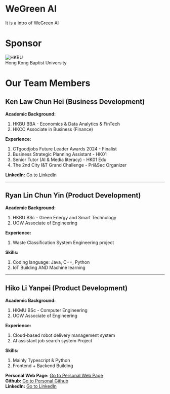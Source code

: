 # WeGreen AI

It is a intro of WeGreen AI

# Sponsor

![HKBU](https://encrypted-tbn0.gstatic.com/images?q=tbn:ANd9GcQVB5JILW4sFxl_QvLeKY7NQ8lEq0NG5zAxMQ&s "HKBU")  
Hong Kong Baptist University

# Our Team Members

## Ken Law Chun Hei (Business Development)

**Academic Background:**

1. HKBU BBA - Economics & Data Analytics & FinTech
2. HKCC Associate in Business (Finance)

**Experience:**

1. CTgoodjobs Future Leader Awards 2024 - Finalist
2. Business Strategic Planning Assistant - HK01
3. Senior Tutor (AI & Media literacy) - HK01 Edu
4. The 2nd City I&T Grand Challenge - Pri&Sec Organizer

**LinkedIn:** [Go to LinkedIn](https://www.linkedin.com/in/kenlaw2002/)

---

## Ryan Lin Chun Yin (Product Development)

**Academic Background:**

1. HKBU BSc - Green Energy and Smart Technology
2. UOW Associate of Engineering

**Experience:**

1. Waste Classification System Engineering project

**Skills:**

1. Coding language: Java, C++, Python
2. IoT Building AND Machine learning

---

## Hiko Li Yanpei (Product Development)

**Academic Background:**

1. HKMU BSc - Computer Engineering
2. UOW Associate of Engineering

**Experience:**

1. Cloud-based robot delivery management system
2. AI assistant job search system Project

**Skills:**

1. Mainly Typescript & Python
2. Frontend + Backend Building

**Personal Web Page:** [Go to Personal Web Page](https://hiko.dev)  
**Github:** [Go to Personal Github](https://github.com/HikoPLi)  
**LinkedIn:** [Go to LinkedIn](https://www.linkedin.com/in/liyanpeihiko/)

